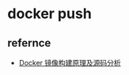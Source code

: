 # docker push





## refernce

- [Docker 镜像构建原理及源码分析](http://learn.lianglianglee.com/%E6%96%87%E7%AB%A0/Docker%20%E9%95%9C%E5%83%8F%E6%9E%84%E5%BB%BA%E5%8E%9F%E7%90%86%E5%8F%8A%E6%BA%90%E7%A0%81%E5%88%86%E6%9E%90.md)

